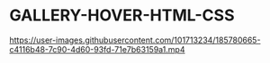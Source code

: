 # GALLERY-HOVER-HTML-CSS

https://user-images.githubusercontent.com/101713234/185780665-c4116b48-7c90-4d60-93fd-71e7b63159a1.mp4

